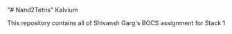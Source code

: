 "# Nand2Tetris" 
Kalvium

This repository contains all of Shivansh Garg's BOCS assignment for Stack 1
